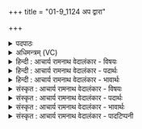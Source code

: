 +++
title = "01-9_1124 अप द्वारा"

+++
<details><summary>पदपाठः</summary>

अ꣡प꣢꣯। द्वा꣡रा꣢꣯। म꣣तीना꣢म्। प्र꣣त्नाः꣢। ऋ꣣ण्वन्ति। कार꣡वः꣢। वृ꣡ष्णः꣢꣯। ह꣡र꣢꣯से। आ꣣य꣡वः꣢। ११२४।
</details>

<details><summary>अधिमन्त्रम् (VC)</summary>

- पवमानः सोमः
- असितः काश्यपो देवलो वा
- गायत्री
- षड्जः
</details>

<details><summary>हिन्दी : आचार्य रामनाथ वेदालंकार - विषयः</summary>

आगे फिर वही विषय कहा गया है।
</details>

<details><summary>हिन्दी : आचार्य रामनाथ वेदालंकार - पदार्थः</summary>

पदार्थान्वय -  (प्रत्नाः)पुरातन अर्थात् ज्ञान एवं आयु में वृद्ध, (कारवः)मौखिक एवं व्यावहारिक विद्याओं के शिल्पकार, (आयवः)कर्मयोगी गुरुलोग(वृष्णः)सुखवर्षी ज्ञान को(हरसे)शिष्यों के अन्तरात्मा में लाने के लिए(मतीनाम्)शिष्यों की बुद्धियों के(द्वारा)द्वारों को(अप ऋण्वन्ति)खोल देते हैं ॥९॥
</details>

<details><summary>हिन्दी : आचार्य रामनाथ वेदालंकार - भावार्थः</summary>

भावार्थ -  गुरुओं को चाहिए कि वे शिष्यों की बुद्धियों के बन्द द्वारों को खोलकर उन्हें गम्भीर ज्ञान के ग्रहण करने योग्य करके पण्डित बना दें ॥९॥
</details>

<details><summary>संस्कृत : आचार्य रामनाथ वेदालंकार - विषयः</summary>

अथ पुनस्तमेव विषयमाह।
</details>

<details><summary>संस्कृत : आचार्य रामनाथ वेदालंकार - पदार्थः</summary>

पदार्थान्वय -  (प्रत्नाः)पुरातनाः ज्ञानवयोवृद्धाः(कारवः)मौखिकीनां व्यावहारिकीणां च विद्यानां शिल्पिनः, (आयवः)कर्मयोगिनो गुरुजनाः।[यन्ति क्रियाशीला भवन्ति इति आयवः। ‘छन्दसीणः’उ० १।२ इत्यनेन इण् गतौ धातोः उण् प्रत्ययः।] (वृष्णः)सुखवर्षकस्य ज्ञानस्य(हरसे)शिष्याणामन्तरात्मनि आहरणाय(मतीनाम्)शिष्यबुद्धीनाम्(द्वारा)द्वाराणि(अप ऋण्वन्ति)अपवृण्वन्ति ॥९॥
</details>

<details><summary>संस्कृत : आचार्य रामनाथ वेदालंकार - भावार्थः</summary>

भावार्थ -  गुरवः शिष्यबुद्धीनाम् अपावृतानि द्वाराणि समुद्घाट्य तान् गम्भीरज्ञानग्रहणक्षमान् विधाय पण्डितान् कुर्युः ॥९॥
</details>

<details><summary>संस्कृत : आचार्य रामनाथ वेदालंकार - पादटिप्पनी</summary>

टिप्पनी -   १.ऋ० ९।१०।६।
</details>